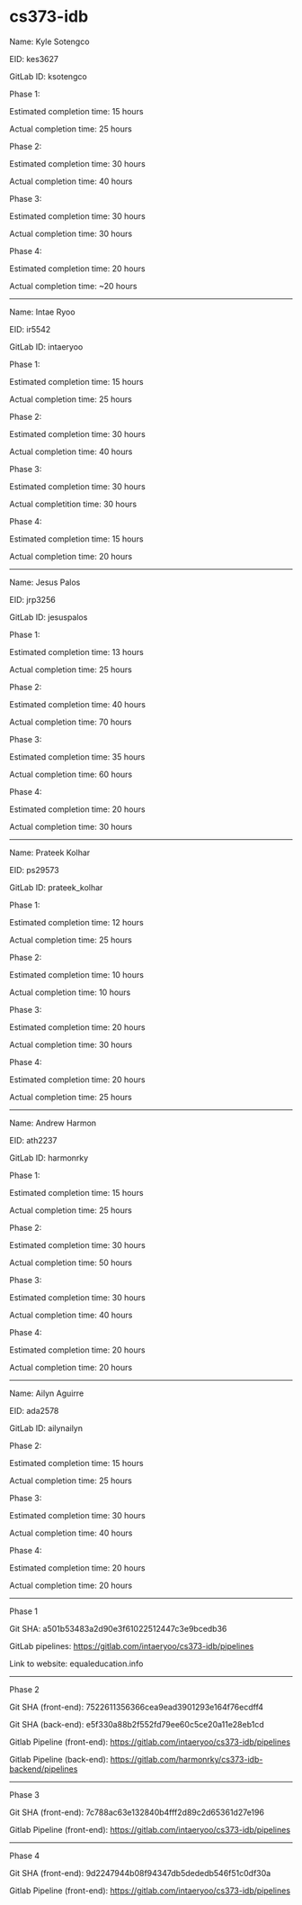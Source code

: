 # cs373-idb
Name: Kyle Sotengco

EID: kes3627

GitLab ID: ksotengco

Phase 1: 

Estimated completion time: 15 hours

Actual completion time: 25 hours

Phase 2:

Estimated completion time: 30 hours

Actual completion time: 40 hours

Phase 3:

Estimated completion time: 30 hours

Actual completion time: 30 hours

Phase 4:

Estimated completion time: 20 hours

Actual completion time: ~20 hours

---------------------------------------------

Name: Intae Ryoo

EID: ir5542

GitLab ID: intaeryoo

Phase 1:

Estimated completion time: 15 hours

Actual completion time: 25 hours

Phase 2:

Estimated completion time: 30 hours

Actual completion time: 40 hours

Phase 3:

Estimated completion time: 30 hours

Actual completition time: 30 hours

Phase 4:

Estimated completion time: 15 hours

Actual completion time: 20 hours

---------------------------------------------

Name: Jesus Palos

EID: jrp3256

GitLab ID: jesuspalos

Phase 1:

Estimated completion time: 13 hours

Actual completion time: 25 hours

Phase 2:

Estimated completion time: 40 hours

Actual completion time: 70 hours

Phase 3:

Estimated completion time: 35 hours

Actual completion time: 60 hours

Phase 4:

Estimated completion time: 20 hours

Actual completion time: 30 hours

---------------------------------------------


Name: Prateek Kolhar

EID: ps29573

GitLab ID: prateek_kolhar

Phase 1:

Estimated completion time: 12 hours 

Actual completion time: 25 hours

Phase 2:

Estimated completion time: 10 hours

Actual completion time: 10 hours

Phase 3:

Estimated completion time: 20 hours

Actual completion time: 30 hours

Phase 4:

Estimated completion time: 20 hours

Actual completion time: 25 hours

---------------------------------------------


Name: Andrew Harmon

EID: ath2237

GitLab ID: harmonrky

Phase 1:

Estimated completion time: 15 hours

Actual completion time: 25 hours

Phase 2:

Estimated completion time: 30 hours

Actual completion time: 50 hours

Phase 3:

Estimated completion time: 30 hours

Actual completion time: 40 hours

Phase 4:

Estimated completion time: 20 hours

Actual completion time: 20 hours

---------------------------------------------

Name: Ailyn Aguirre

EID: ada2578

GitLab ID: ailynailyn

Phase 2:

Estimated completion time: 15 hours

Actual completion time: 25 hours

Phase 3: 

Estimated completion time: 30 hours

Actual completion time: 40 hours

Phase 4:

Estimated completion time: 20 hours

Actual completion time: 20 hours

---------------------------------------------

Phase 1

Git SHA: a501b53483a2d90e3f61022512447c3e9bcedb36

GitLab pipelines: https://gitlab.com/intaeryoo/cs373-idb/pipelines

Link to website: equaleducation.info

---------------------------------------------

Phase 2

Git SHA (front-end): 7522611356366cea9ead3901293e164f76ecdff4

Git SHA (back-end): e5f330a88b2f552fd79ee60c5ce20a11e28eb1cd

Gitlab Pipeline (front-end): https://gitlab.com/intaeryoo/cs373-idb/pipelines

Gitlab Pipeline (back-end): https://gitlab.com/harmonrky/cs373-idb-backend/pipelines

---------------------------------------------

Phase 3

Git SHA (front-end): 7c788ac63e132840b4fff2d89c2d65361d27e196

Gitlab Pipeline (front-end): https://gitlab.com/intaeryoo/cs373-idb/pipelines

---------------------------------------------

Phase 4

Git SHA (front-end): 9d2247944b08f94347db5dededb546f51c0df30a

Gitlab Pipeline (front-end): https://gitlab.com/intaeryoo/cs373-idb/pipelines

